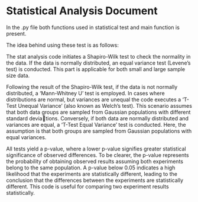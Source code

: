 # Statistical Analysis Document

In the .py file both functions used in statistical test and main function is present. 

The idea behind using these test is as follows:

The stat analysis code initiates a Shapiro-Wilk test to check the normality
in the data. If the data is normally distributed, an equal variance test (Levene’s
test) is conducted. This part is applicable for both small and large sample size
data.

Following the result of the Shapiro-Wilk test, if the data is not normally
distributed, a ‘Mann-Whitney U’ test is employed. In cases where distributions
are normal, but variances are unequal the code executes a ‘T-Test Unequal
Variance’ (also known as Welch’s test). This scenario assumes that both data
groups are sampled from Gaussian populations with different standard deviations. Conversely, if both data are normally distributed and variances are equal,
a ‘T-Test Equal Variance’ test is conducted. Here, the assumption is that both
groups are sampled from Gaussian populations with equal variances.

All tests yield a p-value, where a lower p-value signifies greater statistical
significance of observed differences. To be clearer, the p-value represents the
probability of obtaining observed results assuming both experiments belong to
the same population. A p-value below 0.05 indicates a high likelihood that
the experiments are statistically different, leading to the conclusion that the
differences between the experiments are statistically different. This code is
useful for comparing two experiment results statistically.
